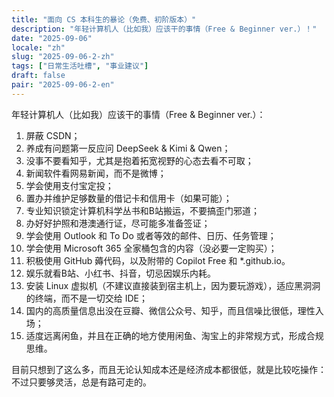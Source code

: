 ```yaml
---
title: "面向 CS 本科生的暴论（免费、初阶版本）"
description: "年轻计算机人（比如我）应该干的事情（Free & Beginner ver.）！"
date: "2025-09-06"
locale: "zh"
slug: "2025-09-06-2-zh"
tags: ["日常生活吐槽", "事业建议"]
draft: false
pair: "2025-09-06-2-en"
---
```


年轻计算机人（比如我）应该干的事情（Free & Beginner ver.）：

1. 屏蔽 CSDN；
2. 养成有问题第一反应问 DeepSeek & Kimi & Qwen；
3. 没事不要看知乎，尤其是抱着拓宽视野的心态去看不可取；
4. 新闻软件看网易新闻，而不是微博；
5. 学会使用支付宝定投；
6. 置办并维护足够数量的借记卡和信用卡（如果可能）；
7. 专业知识锁定计算机科学丛书和B站搬运，不要搞歪门邪道；
8. 办好好护照和港澳通行证，尽可能多准备签证；
9. 学会使用 Outlook 和  To Do 或者等效的邮件、日历、任务管理；
10. 学会使用 Microsoft 365 全家桶包含的内容（没必要一定购买）；
11. 积极使用 GitHub 薅代码，以及附带的 Copilot Free 和 *.github.io。
12. 娱乐就看B站、小红书、抖音，切忌因娱乐内耗。
13. 安装 Linux 虚拟机（不建议直接装到宿主机上，因为要玩游戏），适应黑洞洞的终端，而不是一切交给 IDE；
14. 国内的高质量信息出没在豆瓣、微信公众号、知乎，而且信噪比很低，理性入场；
15. 适度远离闲鱼，并且在正确的地方使用闲鱼、淘宝上的非常规方式，形成合规思维。

目前只想到了这么多，而且无论认知成本还是经济成本都很低，就是比较吃操作：不过只要够灵活，总是有路可走的。
